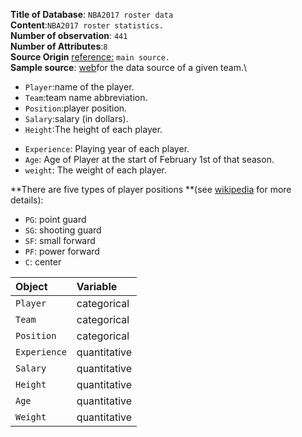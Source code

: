 **Title of Database**: `NBA2017 roster data`\
**Content**:`NBA2017 roster statistics.` \
**Number of observation**: `441`\
**Number of Attributes**:`8`\
**Source Origin** [reference:](https://www.basketball-reference.com) `main source.`\
**Sample source**: [web](https://www.basketball-reference.com/teams/GSW/2017.html)for the data source of a given team.\

* `Player`:name of the player.
* `Team`:team name abbreviation.
* `Position`:player position.
* `Salary`:salary (in dollars).
* `Height`:The height of each player. 
- `Experience`: Playing year of each player. 
- `Age`: Age of Player at the start of February 1st of that season.
- `weight`: The weight of each player. 


**There are five types of player positions **(see [wikipedia](https://en.wikipedia.org/wiki/Basketball_positions) for more details):

+ `PG`: point guard
+ `SG`: shooting guard
+ `SF`: small forward
+ `PF`: power forward
+ `C`: center



| Object       | Variable     |
|:-------------|:-------------|
| `Player`     | categorical  |
| `Team`       | categorical  |
| `Position`   | categorical  |
| `Experience` | quantitative |
| `Salary`     | quantitative |
| `Height`     | quantitative |
| `Age`        | quantitative |
| `Weight`     | quantitative |

